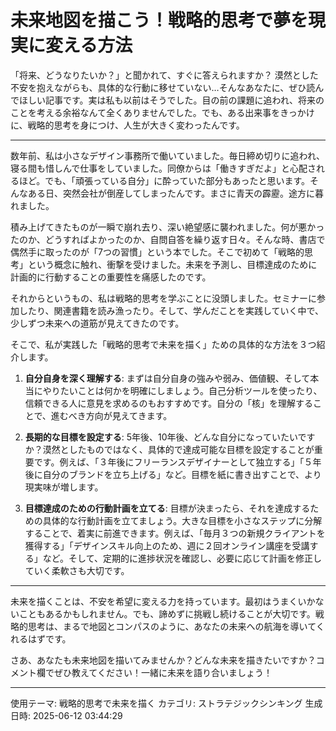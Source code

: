 # 未来地図を描こう！戦略的思考で夢を現実に変える方法

「将来、どうなりたいか？」と聞かれて、すぐに答えられますか？  漠然とした不安を抱えながらも、具体的な行動に移せていない…そんなあなたに、ぜひ読んでほしい記事です。実は私も以前はそうでした。目の前の課題に追われ、将来のことを考える余裕なんて全くありませんでした。でも、ある出来事をきっかけに、戦略的思考を身につけ、人生が大きく変わったんです。

---

数年前、私は小さなデザイン事務所で働いていました。毎日締め切りに追われ、寝る間も惜しんで仕事をしていました。同僚からは「働きすぎだよ」と心配されるほど。でも、「頑張っている自分」に酔っていた部分もあったと思います。そんなある日、突然会社が倒産してしまったんです。まさに青天の霹靂。途方に暮れました。

積み上げてきたものが一瞬で崩れ去り、深い絶望感に襲われました。何が悪かったのか、どうすればよかったのか、自問自答を繰り返す日々。そんな時、書店で偶然手に取ったのが「7つの習慣」という本でした。そこで初めて「戦略的思考」という概念に触れ、衝撃を受けました。未来を予測し、目標達成のために計画的に行動することの重要性を痛感したのです。

それからというもの、私は戦略的思考を学ぶことに没頭しました。セミナーに参加したり、関連書籍を読み漁ったり。そして、学んだことを実践していく中で、少しずつ未来への道筋が見えてきたのです。

そこで、私が実践した「戦略的思考で未来を描く」ための具体的な方法を３つ紹介します。

1. **自分自身を深く理解する**: まずは自分自身の強みや弱み、価値観、そして本当にやりたいことは何かを明確にしましょう。自己分析ツールを使ったり、信頼できる人に意見を求めるのもおすすめです。自分の「核」を理解することで、進むべき方向が見えてきます。

2. **長期的な目標を設定する**: 5年後、10年後、どんな自分になっていたいですか？漠然としたものではなく、具体的で達成可能な目標を設定することが重要です。例えば、「３年後にフリーランスデザイナーとして独立する」「５年後に自分のブランドを立ち上げる」など。目標を紙に書き出すことで、より現実味が増します。

3. **目標達成のための行動計画を立てる**:  目標が決まったら、それを達成するための具体的な行動計画を立てましょう。大きな目標を小さなステップに分解することで、着実に前進できます。例えば、「毎月３つの新規クライアントを獲得する」「デザインスキル向上のため、週に２回オンライン講座を受講する」など。そして、定期的に進捗状況を確認し、必要に応じて計画を修正していく柔軟さも大切です。

---

未来を描くことは、不安を希望に変える力を持っています。最初はうまくいかないこともあるかもしれません。でも、諦めずに挑戦し続けることが大切です。戦略的思考は、まるで地図とコンパスのように、あなたの未来への航海を導いてくれるはずです。

さあ、あなたも未来地図を描いてみませんか？どんな未来を描きたいですか？コメント欄でぜひ教えてください！一緒に未来を語り合いましょう！

---
使用テーマ: 戦略的思考で未来を描く
カテゴリ: ストラテジックシンキング
生成日時: 2025-06-12 03:44:29
